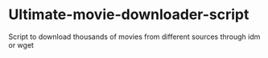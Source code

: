 # Ultimate-movie-downloader-script
Script to download thousands of movies from different sources through idm or wget
